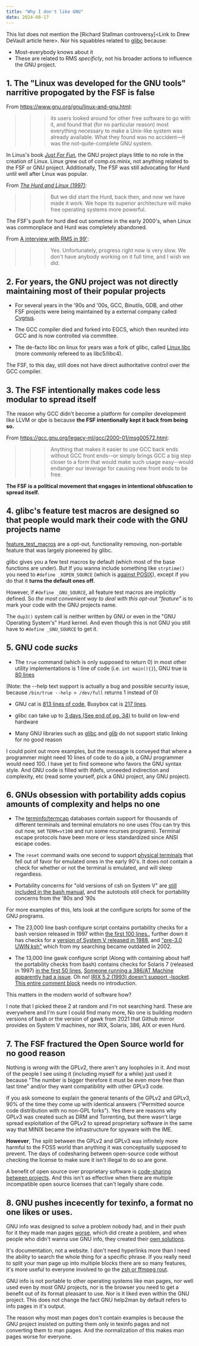 ```yaml
---
title: "Why I don't like GNU"
date: 2024-08-17
---
```

This list does not mention the \[Richard Stallman controversy\]\<Link to Drew DeVault article here\>. 
Nor his squabbles related to [glibc](https://sourceware.org/legacy-ml/libc-hacker/2000-06/msg00233.html)
because:

- Most-everybody knows about it
- These are related to RMS _specificly_, not his broader actions to influence the GNU project.

## 1. The "Linux was developed for the GNU tools" narritive propogated by the FSF is false

From https://www.gnu.org/gnu/linux-and-gnu.html:
>>>its users looked around for other free software to go with it, and found that (for no particular reason) most everything necessary to make a Unix-like system was already available.
What they found was no accident—it was the not-quite-complete GNU system.

In Linus's book *[Just For Fun]*, the GNU project plays little to no role in the creation of Linux.
Linux grew out of comp.os.minix, not anything related to the FSF or GNU project. Additionally, The FSF was
still advocating for Hurd until well after Linux was popular.

From *[The Hurd and Linux (1997)]*:
>>>But we did start the Hurd, back then, and now we have made it work. We hope its superior architecture will make free operating systems more powerful.

The FSF's push for hurd died out sometime in the early 2000's, when Linux was commonplace and Hurd was completely abandoned.

From [A interview with RMS in 99'][RMS tech interview]:
>>> Yes. Unfortunately, progress right now is very slow. We don't have anybody working on it full time, and I wish we did.

## 2. For years, the GNU project was not directly maintaining most of their popular projects

- For several years in the '90s and '00s, GCC, Binutils, GDB, and other FSF projects were being maintained by a external company called [Cygnus].

- The GCC compiler died and forked into EGCS, which then reunited into GCC and is now controlled via committee.

- The de-facto libc on linux for years was a fork of glibc, called [Linux libc] (more commonly refereed to as libc5/libc4).

The FSF, to this day, still does not have direct authoritative control over the GCC compiler.

## 3. The FSF intentionally makes code less modular to spread itself

The reason why GCC didn't become a platform for compiler development like LLVM or qbe is because **the FSF
intentionally kept it back from being so.**

From https://gcc.gnu.org/legacy-ml/gcc/2000-01/msg00572.html:
>>> Anything that makes it easier to use GCC back ends without GCC front
ends--or simply brings GCC a big step closer to a form that would make
such usage easy--would endanger our leverage for causing new front
ends to be free.

**The FSF is a political movement that engages in intentional obfuscation to spread itself.**

## 4. glibc's feature test macros are designed so that people would mark their code with the GNU projects name

[feature_test_macros] are a opt-out, functionality removing, non-portable feature that was largely pioneered
by glibc.

glibc gives you a few test macros by default (which most of the base functions are under).
But If you wanna include something like `strptime()` you need to `#define _XOPEN_SOURCE`
(which is [against POSIX]), except if you do that it **turns the default ones off.**

However, if `#define _GNU_SOURCE`, all feature test macros are implicitly defined.
So *the most convenient way to deal with this opt-out "feature"* is to mark your code with the
GNU projects name.

The `dup3()` system call is neither written by GNU or even in the "GNU Operating System's"
Hurd kernel. And even though this is not GNU you still have to `#define _GNU_SOURCE` to get it.

## 5. GNU code *sucks*

- The `true` command (which is only supposed to return 0) in most other utility implementations is 1 line of
code (i.e. `int main(){}`), GNU true is [80 lines](https://github.com/coreutils/coreutils/blob/master/src/true.c)

(Note: the --help text support is actually a bug and possible security issue, because `/bin/true --help > /dev/full` returns 1 instead of 0)

- GNU cat is [813 lines of code](https://github.com/coreutils/coreutils/blob/master/src/cat.c), Busybox cat is
[217 lines](https://git.busybox.net/busybox/tree/coreutils/cat.c).

- glibc can take up to [3 days (See end of pg. 34)](https://linuxfromscratch.org/lfs/downloads/11.0/LFS-BOOK-11.0.pdf) to build on low-end hardware

- Many GNU libraries such as [glibc](https://stackoverflow.com/questions/57476533/why-is-statically-linking-glibc-discouraged) and [glib](https://bugzilla.gnome.org/show_bug.cgi?id=768215#c16) do not support static linking for no good reason

I could point out more examples, but the message is conveyed that where a programmer might need 10 lines of code to do a job, a GNU programmer would need 100. I have yet to find someone who favors the GNU syntax style. And GNU code is filled with ifdefs, unneeded indirection and complexity, etc (read some yourself, pick a GNU project, any GNU project).

## 6. GNUs obsession with portability adds copius amounts of complexity and helps no one

- The [terminfo/termcap](https://invisible-island.net/ncurses/ncurses.faq.html#which_terminfo) databases
contain support for thousands of different terminals and terminal emulators no one uses (You can try this
out now, set `TERM=vt100` and run some ncurses programs). Terminal escape protocols have been more or less
standardized since ANSI escape codes.

- The `reset` command waits one second to support [physical terminals](https://unix.stackexchange.com/questions/335648/why-does-the-reset-command-include-a-delay) that fell out of favor for emulated ones in the early 90's. It does not contain a check for whether or not the terminal is emulated, and will sleep regardless.

- Portability concerns for "old versions of csh on System V" are [still included in the bash manual](https://www.gnu.org/software/bash/manual/bash.html#Installing-Bash), and the autotools still check for portability concerns from the '80s and '90s

For more examples of this, lets look at the configure scripts for some of the GNU programs.

- The 23,000 line bash configure script contains portability checks for a bash version released in 1997 within [the first 100 lines.](https://github.com/bminor/bash/blob/master/configure#L67C29-L67C38), further down it has checks for a [version of System V released in 1988](https://github.com/bminor/bash/blob/master/configure#L596C29-L596C35), and ["pre-3.0 UWIN ksh"](https://github.com/bminor/bash/blob/master/configure#L22254) which from my searching became outdated in 2002.

-  The 13,000 line gawk configure script (Along with containing about half the portability checks from bash) contains checks for Solaris 7 (released in 1997) [in the first 50 lines](https://github.com/forkmirror/gawk/blob/master/configure), [Someone running a 386/AT Machine apparently had a issue](https://github.com/forkmirror/gawk/blob/master/configure#L39C34-L39C43). Oh no! [IRIX 5.2 (1993) doesn't support -lsocket](https://github.com/forkmirror/gawk/blob/master/configure#L11088). [This entire comment block](https://github.com/forkmirror/gawk/blob/master/configure#L2651) needs no introduction.

This matters in the modern world of software how?

I note that I picked these 2 at random and I'm not searching hard. These are everywhere and I'm sure I could
find many more, No one is building modern versions of bash or the version of gawk from 2021 that Github
mirror provides on System V machines, nor IRIX, Solaris, 386, AIX or even Hurd.

## 7. The FSF fractured the Open Source world for no good reason

Nothing is _wrong_ with the GPLv2, there aren't any loopholes in it. And most of the people I see using it
(including myself for a while) just used it because "The number is bigger therefore it must be even more free than last time" and/or they want compatibility with other GPLv3 code.

If you ask someone to explain the general tenants of the GPLv2 and GPLv3, 90% of the time they come up
with identical answers ("Permitted source code distribution with no non-GPL forks"). Yes there are reasons
why GPLv3 was created such as DRM and Torrenting, but there wasn't large spread exploitation of the GPLv2 to
spread proprietary software in the same way that MINIX became the infrastructure for spyware with the IME.

**However**, The split between the GPLv2 and GPLv3 was infinitely more harmful to the FOSS world than anything it was
conceptually supposed to prevent. The days of codesharing between open-source code without checking the license to make sure it isn't illegal to do so are gone.

A benefit of open source over proprietary software is [code-sharing between projects](https://www.catb.org/~esr/writings/taoup/html/ch16s01.html). And this isn't as effective when there are multiple incompatible open
source licenses that can't legally share code.

## 8. GNU pushes incecently for texinfo, a format no one likes or uses.

GNU info was designed to solve a problem nobody had, and in their push for it they made man pages [worse](https://www.youtube.com/watch?v=rGSZFmQuQrU), which did create a problem, and when people who didn't wanna use GNU info, they created their [own solutions](https://cheat.sh).

It's documentation, not a website. I don't need hyperlinks more than I need the ability to search the whole
thing for a specific phrase. If you really need to split your man page up into multiple blocks there are
so many features, it's more useful to everyone involved to go the [zsh or ffmpeg rout](https://linux.die.net/man/1/zsh).

GNU info is not portable to other operating systems like man pages, nor well used even by most GNU projects,
nor is the browser you need to get a benefit out of its format pleasant to use. Nor is it liked even within the GNU project.
This does not change the fact GNU help2man by default refers to info pages in it's output.

The reason why most man pages don't contain examples is because the GNU project insisted on putting them only in
texinfo pages and not converting them to man pages. And the normalization of this makes man pages worse for
everyone.

[Cygnus]: https://en.wikipedia.org/wiki/Cygnus_Solutions
[Linux libc]: https://www.man7.org/linux/man-pages/man7/libc.7.html
[The Hurd and Linux (1997)]: https://web.archive.org/web/19980126191050/http://www.gnu.org/software/hurd/hurd-and-linux.html
[feature_test_macros]: https://www.man7.org/linux/man-pages/man7/feature_test_macros.7.html
[against POSIX]: https://pubs.opengroup.org/onlinepubs/9799919799/
[Just For Fun]: https://books.google.com/books/about/Just_for_Fun.html?id=Q3aIPwAACAAJ
[RMS tech interview]: https://karmak.org/archive/2003/01/12-14-99.epl.html
